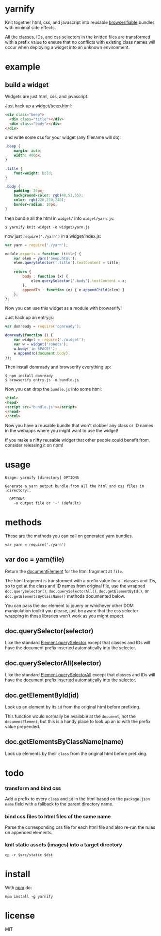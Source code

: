yarnify
=======

Knit together html, css, and javascript into reusable
[browserifiable](https://github.com/substack/node-browserify)
bundles with minimal side effects.

All the classes, IDs, and css selectors in the knitted files are transformed
with a prefix value to ensure that no conflicts with existing class names will
occur when deploying a widget into an unknown environment.

example
=======

build a widget
--------------

Widgets are just html, css, and javascript.

Just hack up a widget/beep.html:

``` html
<div class="beep">
  <div class="title"></div>
  <div class="body"></div>
</div>
```

and write some css for your widget (any filename will do):

``` css
.beep {
    margin: auto;
    width: 400px;
}

.title {
    font-weight: bold;
}

.body {
    padding: 20px;
    background-color: rgb(48,51,55);
    color: rgb(220,230,240);
    border-radius: 10px;
}
```

then bundle all the html in `widget/` into `widget/yarn.js`:

```
$ yarnify knit widget -o widget/yarn.js
```

now just `require('./yarn')` in a widget/index.js:

``` js
var yarn = require('./yarn');

module.exports = function (title) {
    var elem = yarn('beep.html');
    elem.querySelector('.title').textContent = title;
    
    return {
        body : function (x) {
            elem.querySelector('.body').textContent = x;
        },
        appendTo : function (e) { e.appendChild(elem) }
    };
};
```

Now you can use this widget as a module with browserify!

Just hack up an entry.js:

``` js
var domready = require('domready');

domready(function () {
    var widget = require('./widget');
    var w = widget('robots');
    w.body('in SPACE!');
    w.appendTo(document.body);
});
```

Then install domready and browserify everything up:

```
$ npm install domready
$ browserify entry.js -o bundle.js
```

Now you can drop the `bundle.js` into some html:

``` html
<html>
<head>
<script src="bundle.js"></script>
</head>
</html>
```

Now you have a reusable bundle that won't clobber any class or ID names in the
webapps where you might want to use the widget!

If you make a nifty reusable widget that other people could benefit from,
consider releasing it on npm!

usage
=====

```
Usage: yarnify [directory] OPTIONS

Generate a yarn output bundle from all the html and css files in [directory].

  OPTIONS
    -o output file or '-' (default)
```

methods
=======

These are the methods you can call on generated yarn bundles.

```
var yarn = require('./yarn')
```

var doc = yarn(file)
--------------------

Return the
[documentElement](https://developer.mozilla.org/en/DOM/document.documentElement)
for the html fragment at `file`.

The html fragment is transformed with a prefix value for all classes and IDs, so
to get at the class and ID names from original file, use the wrapped
`doc.querySelector()`, `doc.querySelectorAll()`, `doc.getElementById()`,
or `doc.getElementsByClassName()` methods documented below.

You can pass the `doc` element to jquery or whichever other DOM manipulation
toolkit you please, just be aware that the css selector wrapping in those
libraries won't work as you might expect.

doc.querySelector(selector)
---------------------------

Like the standard
[Element.querySelector](https://developer.mozilla.org/en/DOM/Element.querySelector)
except that classes and IDs will have the document prefix inserted
automatically into the selector.

doc.querySelectorAll(selector)
------------------------------

Like the standard
[Element.querySelectorAll](https://developer.mozilla.org/en/DOM/Element.querySelectorAll)
except that classes and IDs will have the document prefix inserted
automatically into the selector.

doc.getElementById(id)
----------------------

Look up an element by its `id` from the original html before prefixing.

This function would normally be available at the `document`, not the
`documentElement`, but this is a handy place to look up an id with the prefix
value prepended.

doc.getElementsByClassName(name)
--------------------------------

Look up elements by their `class` from the original html before prefixing.

todo
====

### transform and bind css

Add a prefix to every `class` and `id` in the html based on the `package.json`
`name` field with a fallback to the parent directory name.

### bind css files to html files of the same name

Parse the corresponding css file for each html file
and also re-run the rules on appended elements.

### knit static assets (images) into a target directory

`cp -r $src/static $dst`

install
=======

With [npm](http://npmjs.org) do:

```
npm install -g yarnify
```

license
=======

MIT
